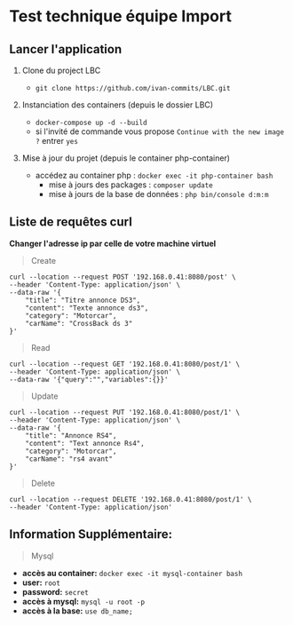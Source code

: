 # Test technique équipe Import 

## Lancer l'application

1. Clone du project LBC
    - ```git clone https://github.com/ivan-commits/LBC.git```

2. Instanciation des containers (depuis le dossier LBC)
    - ```docker-compose up -d --build```
    - si l'invité de commande vous propose ```Continue with the new image ?``` entrer ```yes```

3. Mise à jour du projet (depuis le container php-container)
    - accédez au container php : ```docker exec -it php-container bash ```
      - mise à jours des packages : ```composer update```
      - mise à jours de la base de données : ```php bin/console d:m:m```

## Liste de requêtes curl
**Changer l'adresse ip par celle de votre machine virtuel**

> Create
```
curl --location --request POST '192.168.0.41:8080/post' \
--header 'Content-Type: application/json' \
--data-raw '{
    "title": "Titre annonce DS3",
    "content": "Texte annonce ds3",
    "category": "Motorcar",
    "carName": "CrossBack ds 3"
}'
```
> Read
```
curl --location --request GET '192.168.0.41:8080/post/1' \
--header 'Content-Type: application/json' \
--data-raw '{"query":"","variables":{}}'
```
  
> Update
```
curl --location --request PUT '192.168.0.41:8080/post/1' \
--header 'Content-Type: application/json' \
--data-raw '{
    "title": "Annonce RS4",
    "content": "Text annonce Rs4",
    "category": "Motorcar",
    "carName": "rs4 avant"
}'
```
> Delete
```
curl --location --request DELETE '192.168.0.41:8080/post/1' \
--header 'Content-Type: application/json'
```
## Information Supplémentaire:
> Mysql
   - **accès au container:** ```docker exec -it mysql-container bash```
   - **user:** ```root```
   - **password:** ```secret```
   - **accès à mysql:** ```mysql -u root -p```
   - **accès à la base:** ```use db_name;```
